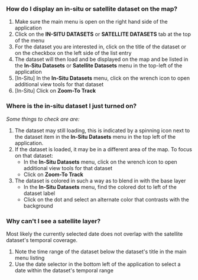 ### How do I display an in-situ or satellite dataset on the map?

1. Make sure the main menu is open on the right hand side of the application
2. Click on the **IN-SITU DATASETS** or **SATELLITE DATASETS** tab at the top of the menu
3. For the dataset you are interested in, click on the title of the dataset or on the checkbox on the left side of the list entry
4. The dataset will then load and be displayed on the map and be listed in the **In-Situ Datasets** or **Satellite Datasets** menu in the top-left of the application
5. \[In-Situ\] In the **In-Situ Datasets** menu, click on the wrench icon to open additional view tools for that dataset
6. \[In-Situ\] Click on **Zoom-To Track**

### Where is the in-situ dataset I just turned on?

_Some things to check are are:_

1. The dataset may still loading, this is indicated by a spinning icon next to the dataset item in the **In-Situ Datasets** menu in the top left of the application.
2. If the dataset is loaded, it may be in a different area of the map. To focus on that dataset:
    - In the **In-Situ Datasets** menu, click on the wrench icon to open additional view tools for that dataset
    - Click on **Zoom-To Track**
3. The dataset is colored in such a way as to blend in with the base layer
    - In the **In-Situ Datasets** menu, find the colored dot to left of the dataset label
    - Click on the dot and select an alternate color that contrasts with the background

### Why can't I see a satellite layer?

Most likely the currently selected date does not overlap with the satellite dataset's temporal coverage.

1. Note the time range of the dataset below the dataset's title in the main menu listing
2. Use the date selector in the bottom left of the application to select a date within the dataset's temporal range
